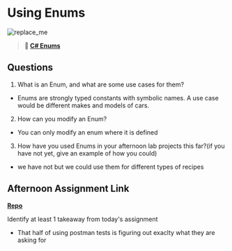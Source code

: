 # Using Enums

![replace_me](https://codeworks.blob.core.windows.net/public/assets/img/illustrations/placeholder.svg)

> **📖 [C# Enums](https://codeworksacademy.com/fs-student-guide/resources/wk10/03-Enums)**

## Questions

1. What is an Enum, and what are some use cases for them?
- Enums are strongly typed constants with symbolic names. A use case would be different makes and models of cars.

2. How can you modify an Enum?
- You can only modify an enum where it is defined
3. How have you used Enums in your afternoon lab projects this far?(if you have not yet, give an example of how you could)
- we have not but we could use them for different types of recipes

## Afternoon Assignment Link

**[Repo](https://github.com/Jacobzeme8/AllspiceTheSecond)**

Identify at least 1 takeaway from today's assignment
- That half of using postman tests is figuring out exaclty what they are asking for